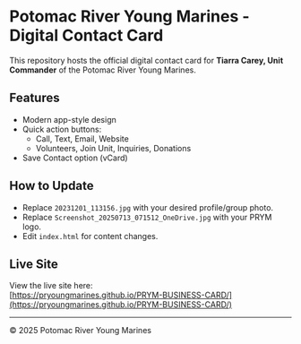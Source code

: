 # Potomac River Young Marines - Digital Contact Card

This repository hosts the official digital contact card for **Tiarra Carey, Unit Commander** of the Potomac River Young Marines.

## Features
- Modern app-style design
- Quick action buttons:
  - Call, Text, Email, Website
  - Volunteers, Join Unit, Inquiries, Donations
- Save Contact option (vCard)

## How to Update
- Replace `20231201_113156.jpg` with your desired profile/group photo.
- Replace `Screenshot_20250713_071512_OneDrive.jpg` with your PRYM logo.
- Edit `index.html` for content changes.

## Live Site
View the live site here:  
[https://pryoungmarines.github.io/PRYM-BUSINESS-CARD/](https://pryoungmarines.github.io/PRYM-BUSINESS-CARD/)

---

© 2025 Potomac River Young Marines
